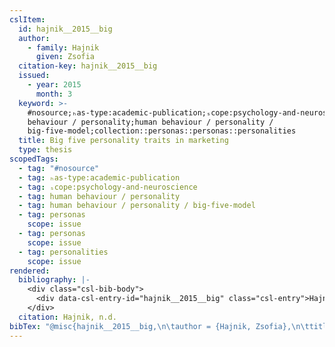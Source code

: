 ```yaml
---
cslItem:
  id: hajnik__2015__big
  author:
    - family: Hajnik
      given: Zsofia
  citation-key: hajnik__2015__big
  issued:
    - year: 2015
      month: 3
  keyword: >-
    #nosource;ₕas-type:academic-publication;ₛcope:psychology-and-neuroscience;human
    behaviour / personality;human behaviour / personality /
    big-five-model;collection::personas::personas::personalities
  title: Big five personality traits in marketing
  type: thesis
scopedTags:
  - tag: "#nosource"
  - tag: ₕas-type:academic-publication
  - tag: ₛcope:psychology-and-neuroscience
  - tag: human behaviour / personality
  - tag: human behaviour / personality / big-five-model
  - tag: personas
    scope: issue
  - tag: personas
    scope: issue
  - tag: personalities
    scope: issue
rendered:
  bibliography: |-
    <div class="csl-bib-body">
      <div data-csl-entry-id="hajnik__2015__big" class="csl-entry">Hajnik, Z. n.d.. <i>Big five personality traits in marketing</i>.</div>
    </div>
  citation: Hajnik, n.d.
bibTex: "@misc{hajnik__2015__big,\n\tauthor = {Hajnik, Zsofia},\n\ttitle = {Big five personality traits in marketing},\n}\n\n"
---
```

